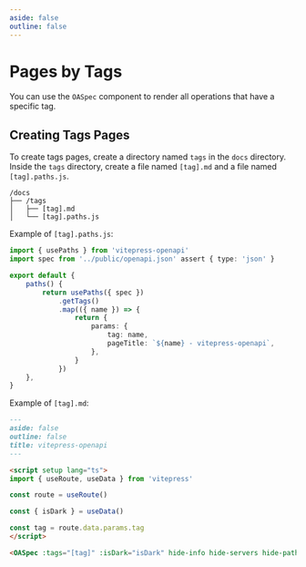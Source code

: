 ```yaml
---
aside: false
outline: false
---
```


# Pages by Tags

You can use the `OASpec` component to render all operations that have a specific tag.

## Creating Tags Pages

To create tags pages, create a directory named `tags` in the `docs` directory. Inside the `tags` directory, create a file named `[tag].md` and a file named `[tag].paths.js`.

```
/docs
├── /tags
│   ├── [tag].md
│   └── [tag].paths.js
```

Example of `[tag].paths.js`:

```ts
import { usePaths } from 'vitepress-openapi'
import spec from '../public/openapi.json' assert { type: 'json' }

export default {
    paths() {
        return usePaths({ spec })
            .getTags()
            .map(({ name }) => {
                return {
                    params: {
                        tag: name,
                        pageTitle: `${name} - vitepress-openapi`,
                    },
                }
            })
    },
}
```

Example of `[tag].md`:

```markdown
---
aside: false
outline: false
title: vitepress-openapi
---

<script setup lang="ts">
import { useRoute, useData } from 'vitepress'

const route = useRoute()

const { isDark } = useData()

const tag = route.data.params.tag
</script>

<OASpec :tags="[tag]" :isDark="isDark" hide-info hide-servers hide-paths-summary />
```
